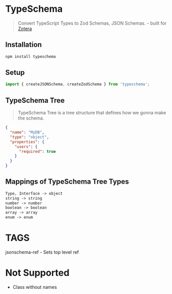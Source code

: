 # TypeSchema

> Convert TypeScript Types to Zod Schemas, JSON Schemas. - built for [Zotera](https://github.com/zotera/zotera)

## Installation

```bash
npm install typeschema
```

## Setup

```typescript
import { createJSONSchema, createZodSchema } from 'typeschema';
```

## TypeSchema Tree

> TypeSchema Tree is a tree structure that defines how we gonna make the schema.

```json
{
  "name": "MyDB",
  "type": "object",
  "properties": {
    "users": {
      "required": true
    }
  }
}
```

## Mappings of TypeSchema Tree Types

```md
Type, Interface -> object
string -> string
number -> number
boolean -> boolean
array -> array
enum -> enum

```

# TAGS

jsonschema-ref - Sets top level ref

# Not Supported

* Class without names